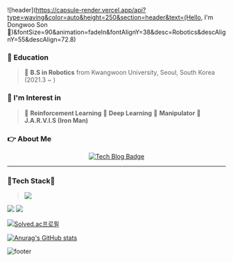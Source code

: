 
![header](https://capsule-render.vercel.app/api?type=waving&color=auto&height=250&section=header&text=(Hello, I'm Dongwoo Son 👋)&fontSize=90&animation=fadeIn&fontAlignY=38&desc=Robotics&descAlignY=55&descAlign=72.8)

### 🌱 Education
<!-- **I am studying at the Department of Robotics of Kwangwoon University.** -->
> 🏡 **B.S in Robotics** from Kwangwoon University, Seoul, South Korea (2021.3 ~ )

### :orange_book: I'm Interest in   
> 🔎 **Reinforcement Learning**
> 🔎 **Deep Learning**
> 🔎 **Manipulator**
> 🔎 **J.A.R.V.I.S (Iron Man)**

### 👉 About Me

<div align=center>

[![Tech Blog Badge](http://img.shields.io/badge/-Tech%20blog-black?style=flat-square&logo=github&link=https://davinci-ai.tistory.com/)](https://https://dnd-qodqks.github.io/)

<!-- 나중에 추가하기
[![CV](http://img.shields.io/badge/-CV-black?style=flat-square&logo=github&link=https://davinci-ai.tistory.com/)](https://github.com/Taeyoung96/TaeyoungKim_CV/blob/master/TaeyoungKim_CV.pdf)
[![Gmail Badge](https://img.shields.io/badge/Gmail-d14836?style=flat-square&logo=Gmail&logoColor=white&link=mailto:tyoung960302@gmail.com)](mailto:tyoung960302@gmail.com)
[![Facebook Badge](https://img.shields.io/badge/facebook-1877f2?style=flat-square&logo=facebook&logoColor=white&link=https://www.facebook.com/harim.kang)](https://www.facebook.com/profile.php?id=100015469002427)
[![LinkedIn](https://img.shields.io/badge/-LinkedIn-0077b5?style=round-square&logo=linkedin&logoColor=white&link=https://www.linkedin.com/in/tae-young-kim-595692139/)](https://www.linkedin.com/in/tae-young-kim-595692139/)
-->
  
</div>


---

### 🚀**Tech Stack**🚀
  
> <img src="https://img.shields.io/badge/-A8B9CC?style=flat-square&logo=C&logoColor=white"/>
<img src="https://img.shields.io/badge/C++-00599C?style=flat-square&logo=C++&logoColor=white"/>
<img src="https://img.shields.io/badge/Python-3776AB?style=flat-square&logo=Python&logoColor=white"/>

[![Solved.ac프로필](http://mazassumnida.wtf/api/generate_badge?boj=dndqodqks)](https://solved.ac/dndqodqks)

[![Anurag's GitHub stats](https://github-readme-stats.vercel.app/api?username=dnd-qodqks)](https://github.com/anuraghazra/github-readme-stats)  

![footer](https://capsule-render.vercel.app/api?type=waving&&color=gradient&height=80&section=footer&fontSize=90)

